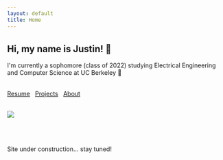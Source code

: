 ```yaml
---
layout: default
title: Home
---
```


<div class="container" style="margin: 2rem 0;">
  <div class="row">
    <div class="col-sm-9">
    <div style="margin: 2rem 0;">
        <h2>Hi, my name is Justin! 👋</h2>
        <p>
        I'm currently a sophomore (class of 2022) studying Electrical Engineering and
        Computer Science at UC Berkeley 🐻
        </p>
    </div>
    <a href="{{site.baseurl}}/public/documents/resume.pdf" class="button-blue" style="margin-right: 0.5rem">Resume</a>
    <a href="{{site.baseurl}}/projects" class="button-blue" style="margin-right: 0.5rem">Projects</a>
    <a href="{{site.baseurl}}/about" class="button-blue">About</a>
    </div>
    <div class="col-sm-3">
    <img src="{{site.baseurl}}/public/assets/headshot.jpg" class="shadow" style="margin: 2rem 0;" />
    </div>
  </div>
</div>

<div class="message">Site under construction... stay tuned!</div>